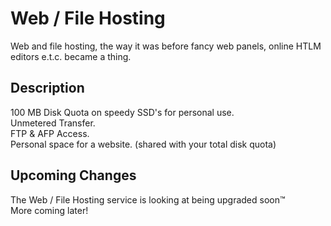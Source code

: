 # Web / File Hosting
Web and file hosting, the way it was before fancy web panels, online HTLM editors e.t.c. became a thing.

## Description
100 MB Disk Quota on speedy SSD's for personal use.  
Unmetered Transfer.  
FTP & AFP Access.  
Personal space for a website. (shared with your total disk quota)

## Upcoming Changes
The Web / File Hosting service is looking at being upgraded soon™  
More coming later!